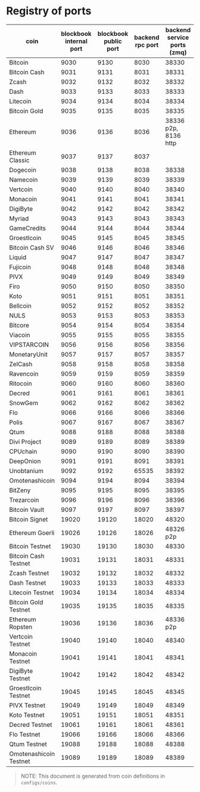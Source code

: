 # Registry of ports

| coin                   | blockbook internal port | blockbook public port | backend rpc port | backend service ports (zmq) |
|------------------------|-------------------------|-----------------------|------------------|-----------------------------|
| Bitcoin                | 9030                    | 9130                  | 8030             | 38330                       |
| Bitcoin Cash           | 9031                    | 9131                  | 8031             | 38331                       |
| Zcash                  | 9032                    | 9132                  | 8032             | 38332                       |
| Dash                   | 9033                    | 9133                  | 8033             | 38333                       |
| Litecoin               | 9034                    | 9134                  | 8034             | 38334                       |
| Bitcoin Gold           | 9035                    | 9135                  | 8035             | 38335                       |
| Ethereum               | 9036                    | 9136                  | 8036             | 38336 p2p, 8136 http        |
| Ethereum Classic       | 9037                    | 9137                  | 8037             |                             |
| Dogecoin               | 9038                    | 9138                  | 8038             | 38338                       |
| Namecoin               | 9039                    | 9139                  | 8039             | 38339                       |
| Vertcoin               | 9040                    | 9140                  | 8040             | 38340                       |
| Monacoin               | 9041                    | 9141                  | 8041             | 38341                       |
| DigiByte               | 9042                    | 9142                  | 8042             | 38342                       |
| Myriad                 | 9043                    | 9143                  | 8043             | 38343                       |
| GameCredits            | 9044                    | 9144                  | 8044             | 38344                       |
| Groestlcoin            | 9045                    | 9145                  | 8045             | 38345                       |
| Bitcoin Cash SV        | 9046                    | 9146                  | 8046             | 38346                       |
| Liquid                 | 9047                    | 9147                  | 8047             | 38347                       |
| Fujicoin               | 9048                    | 9148                  | 8048             | 38348                       |
| PIVX                   | 9049                    | 9149                  | 8049             | 38349                       |
| Firo                   | 9050                    | 9150                  | 8050             | 38350                       |
| Koto                   | 9051                    | 9151                  | 8051             | 38351                       |
| Bellcoin               | 9052                    | 9152                  | 8052             | 38352                       |
| NULS                   | 9053                    | 9153                  | 8053             | 38353                       |
| Bitcore                | 9054                    | 9154                  | 8054             | 38354                       |
| Viacoin                | 9055                    | 9155                  | 8055             | 38355                       |
| VIPSTARCOIN            | 9056                    | 9156                  | 8056             | 38356                       |
| MonetaryUnit           | 9057                    | 9157                  | 8057             | 38357                       |
| ZelCash                | 9058                    | 9158                  | 8058             | 38358                       |
| Ravencoin              | 9059                    | 9159                  | 8059             | 38359                       |
| Ritocoin               | 9060                    | 9160                  | 8060             | 38360                       |
| Decred                 | 9061                    | 9161                  | 8061             | 38361                       |
| SnowGem                | 9062                    | 9162                  | 8062             | 38362                       |
| Flo                    | 9066                    | 9166                  | 8066             | 38366                       |
| Polis                  | 9067                    | 9167                  | 8067             | 38367                       |
| Qtum                   | 9088                    | 9188                  | 8088             | 38388                       |
| Divi Project           | 9089                    | 9189                  | 8089             | 38389                       |
| CPUchain               | 9090                    | 9190                  | 8090             | 38390                       |
| DeepOnion              | 9091                    | 9191                  | 8091             | 38391                       |
| Unobtanium             | 9092                    | 9192                  | 65535            | 38392                       |
| Omotenashicoin         | 9094                    | 9194                  | 8094             | 38394                       |
| BitZeny                | 9095                    | 9195                  | 8095             | 38395                       |
| Trezarcoin             | 9096                    | 9196                  | 8096             | 38396                       |
| Bitcoin Vault          | 9097                    | 9197                  | 8097             | 38397                       |
| Bitcoin Signet         | 19020                   | 19120                 | 18020            | 48320                       |
| Ethereum Goerli        | 19026                   | 19126                 | 18026            | 48326 p2p                   |
| Bitcoin Testnet        | 19030                   | 19130                 | 18030            | 48330                       |
| Bitcoin Cash Testnet   | 19031                   | 19131                 | 18031            | 48331                       |
| Zcash Testnet          | 19032                   | 19132                 | 18032            | 48332                       |
| Dash Testnet           | 19033                   | 19133                 | 18033            | 48333                       |
| Litecoin Testnet       | 19034                   | 19134                 | 18034            | 48334                       |
| Bitcoin Gold Testnet   | 19035                   | 19135                 | 18035            | 48335                       |
| Ethereum Ropsten       | 19036                   | 19136                 | 18036            | 48336 p2p                   |
| Vertcoin Testnet       | 19040                   | 19140                 | 18040            | 48340                       |
| Monacoin Testnet       | 19041                   | 19141                 | 18041            | 48341                       |
| DigiByte Testnet       | 19042                   | 19142                 | 18042            | 48342                       |
| Groestlcoin Testnet    | 19045                   | 19145                 | 18045            | 48345                       |
| PIVX Testnet           | 19049                   | 19149                 | 18049            | 48349                       |
| Koto Testnet           | 19051                   | 19151                 | 18051            | 48351                       |
| Decred Testnet         | 19061                   | 19161                 | 18061            | 48361                       |
| Flo Testnet            | 19066                   | 19166                 | 18066            | 48366                       |
| Qtum Testnet           | 19088                   | 19188                 | 18088            | 48388                       |
| Omotenashicoin Testnet | 19089                   | 19189                 | 18089            | 48389                       |

> NOTE: This document is generated from coin definitions in `configs/coins`.
